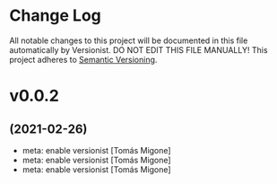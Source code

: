 # Change Log

All notable changes to this project will be documented in this file
automatically by Versionist. DO NOT EDIT THIS FILE MANUALLY!
This project adheres to [Semantic Versioning](http://semver.org/).

# v0.0.2
## (2021-02-26)

* meta: enable versionist [Tomás Migone]
* meta: enable versionist [Tomás Migone]
* meta: enable versionist [Tomás Migone]
